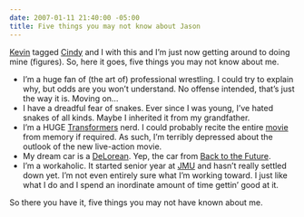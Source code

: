 ```yaml
---
date: 2007-01-11 21:40:00 -05:00
title: Five things you may not know about Jason
---
```


[Kevin](http://lawver.net/archive/2006/12/26/h09_five_things_you_may_not_know_about_kevin.php) tagged [Cindy](http://www.cindyli.com/index.php/site/comments/five_things_you_may_not_know_about_cindy/) and I with this and I’m just now getting around to doing mine (figures). So, here it goes, five things you may not know about me.

- I’m a huge fan of (the art of) professional wrestling. I could try to explain why, but odds are you won’t understand. No offense intended, that’s just the way it is. Moving on…
- I have a dreadful fear of snakes. Ever since I was young, I’ve hated snakes of all kinds. Maybe I inherited it from my grandfather.
- I’m a HUGE [Transformers](http://en.wikipedia.org/wiki/Transformers_series) nerd. I could probably recite the entire [movie](http://en.wikipedia.org/wiki/The_Transformers:_The_Movie) from memory if required. As such, I’m terribly depressed about the outlook of the new live-action movie.
- My dream car is a [DeLorean](http://en.wikipedia.org/wiki/De_Lorean_DMC-12). Yep, the car from [Back to the Future](http://www.bttf.com/).
- I’m a workaholic. It started senior year at [JMU](http://www.jmu.edu/) and hasn’t really settled down yet. I’m not even entirely sure what I’m working toward. I just like what I do and I spend an inordinate amount of time gettin’ good at it.

So there you have it, five things you may not have known about me.